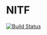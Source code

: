 # NITF

[![Build Status](https://travis-ci.org/jdtuck/NITF.jl.svg?branch=master)](https://travis-ci.org/jdtuck/NITF.jl)
